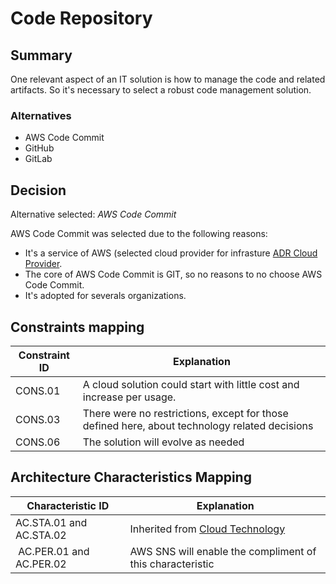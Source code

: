 # Code Repository

## Summary

One relevant aspect of an IT solution is how to manage the code and related artifacts. So it's necessary to select a robust code management solution. 

### Alternatives

- AWS Code Commit
- GitHub
- GitLab

## Decision 

Alternative selected: *AWS Code Commit*

AWS Code Commit was selected due to the following reasons:

- It's a service of AWS (selected cloud provider for infrasture [ADR Cloud Provider](./adr-cloud.md). 
- The core of AWS Code Commit is GIT, so no reasons to no choose AWS Code Commit.
- It's adopted for severals organizations.

## Constraints mapping

| Constraint ID | Explanation |
| ------------- | ----------- |
| CONS.01 | A cloud solution could start with little cost and increase per usage. |
| CONS.03 | There were no restrictions, except for those defined here, about technology related decisions |
| CONS.06 | The solution will evolve as needed |

## Architecture Characteristics Mapping

| Characteristic ID | Explanation |
| ------------- | ----------- |
| AC.STA.01 and AC.STA.02 | Inherited from [Cloud Technology](./adr-cloud.md) |
| AC.PER.01 and AC.PER.02 | AWS SNS will enable the compliment of this characteristic |